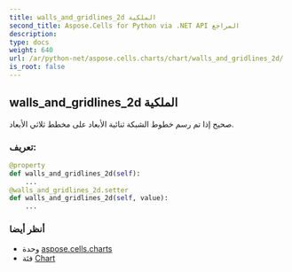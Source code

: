 ```yaml
---
title: walls_and_gridlines_2d الملكية
second_title: Aspose.Cells for Python via .NET API المراجع
description:
type: docs
weight: 640
url: /ar/python-net/aspose.cells.charts/chart/walls_and_gridlines_2d/
is_root: false
---
```

##  walls_and_gridlines_2d الملكية

صحيح إذا تم رسم خطوط الشبكة ثنائية الأبعاد على مخطط ثلاثي الأبعاد.
###  تعريف:
```python
@property
def walls_and_gridlines_2d(self):
    ...
@walls_and_gridlines_2d.setter
def walls_and_gridlines_2d(self, value):
    ...
```

###  أنظر أيضا
* وحدة [aspose.cells.charts](../../)
* فئة [Chart](/cells/ar/python-net/aspose.cells.charts/chart)

